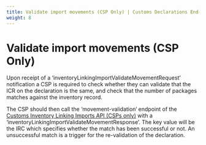 ```yaml
---
title: Validate import movements (CSP Only) | Customs Declarations End-to-End Service Guide
weight: 8
---
```


# Validate import movements (CSP Only)

Upon receipt of a ‘inventoryLinkingImportValidateMovementRequest’ notification a CSP is required to check whether they can validate that the ICR on the declaration is the same, and check that the number of packages matches against the inventory record. 

The CSP should then call the ‘movement-validation‘ endpoint of the [Customs Inventory Linking Imports API (CSPs only)](/api-documentation/docs/api/service/customs-inventory-linking-imports) with a ‘inventoryLinkingImportValidateMovementResponse’. 
The key value will be the IRC which specifies whether the match has been successful or not. An unsuccessful match is a trigger for the re-validation of the declaration.

